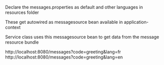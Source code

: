 Declare the messages.properties as default and other
languages in resources folder

These get autowired as messagesource bean available in application-context

Service class uses this messagesource bean to get data from the message 
resource bundle

http://localhost:8080/messages?code=greeting&lang=fr
http://localhost:8080/messages?code=greeting&lang=en